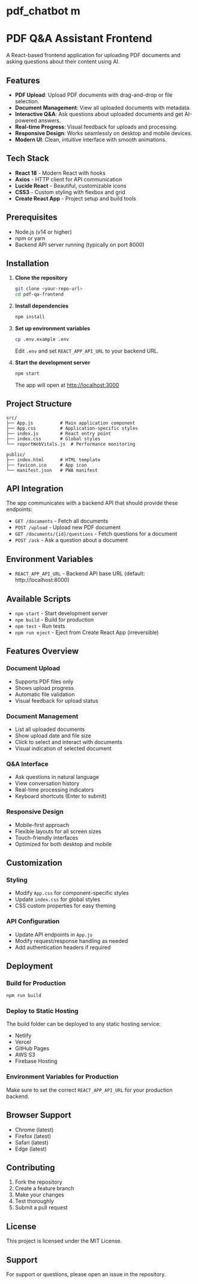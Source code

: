 # pdf_chatbot m
# PDF Q&A Assistant Frontend

A React-based frontend application for uploading PDF documents and asking questions about their content using AI.

## Features

- **PDF Upload**: Upload PDF documents with drag-and-drop or file selection.
- **Document Management**: View all uploaded documents with metadata.
- **Interactive Q&A**: Ask questions about uploaded documents and get AI-powered answers.
- **Real-time Progress**: Visual feedback for uploads and processing.
- **Responsive Design**: Works seamlessly on desktop and mobile devices.
- **Modern UI**: Clean, intuitive interface with smooth animations.

## Tech Stack

- **React 18** - Modern React with hooks
- **Axios** - HTTP client for API communication
- **Lucide React** - Beautiful, customizable icons
- **CSS3** - Custom styling with flexbox and grid
- **Create React App** - Project setup and build tools

## Prerequisites

- Node.js (v14 or higher)
- npm or yarn
- Backend API server running (typically on port 8000)

## Installation

1. **Clone the repository**
   ```bash
   git clone <your-repo-url>
   cd pdf-qa-frontend
   ```

2. **Install dependencies**
   ```bash
   npm install
   ```

3. **Set up environment variables**
   ```bash
   cp .env.example .env
   ```
   Edit `.env` and set `REACT_APP_API_URL` to your backend URL.

4. **Start the development server**
   ```bash
   npm start
   ```

   The app will open at [http://localhost:3000](http://localhost:3000)

## Project Structure

```
src/
├── App.js          # Main application component
├── App.css         # Application-specific styles
├── index.js        # React entry point
├── index.css       # Global styles
└── reportWebVitals.js  # Performance monitoring

public/
├── index.html      # HTML template
├── favicon.ico     # App icon
└── manifest.json   # PWA manifest
```

## API Integration

The app communicates with a backend API that should provide these endpoints:

- `GET /documents` - Fetch all documents
- `POST /upload` - Upload new PDF document
- `GET /documents/{id}/questions` - Fetch questions for a document
- `POST /ask` - Ask a question about a document

## Environment Variables

- `REACT_APP_API_URL` - Backend API base URL (default: http://localhost:8000)

## Available Scripts

- `npm start` - Start development server
- `npm build` - Build for production
- `npm test` - Run tests
- `npm run eject` - Eject from Create React App (irreversible)

## Features Overview

### Document Upload
- Supports PDF files only
- Shows upload progress
- Automatic file validation
- Visual feedback for upload status

### Document Management
- List all uploaded documents
- Show upload date and file size
- Click to select and interact with documents
- Visual indication of selected document

### Q&A Interface
- Ask questions in natural language
- View conversation history
- Real-time processing indicators
- Keyboard shortcuts (Enter to submit)

### Responsive Design
- Mobile-first approach
- Flexible layouts for all screen sizes
- Touch-friendly interfaces
- Optimized for both desktop and mobile

## Customization

### Styling
- Modify `App.css` for component-specific styles
- Update `index.css` for global styles
- CSS custom properties for easy theming

### API Configuration
- Update API endpoints in `App.js`
- Modify request/response handling as needed
- Add authentication headers if required

## Deployment

### Build for Production
```bash
npm run build
```

### Deploy to Static Hosting
The build folder can be deployed to any static hosting service:
- Netlify
- Vercel
- GitHub Pages
- AWS S3
- Firebase Hosting

### Environment Variables for Production
Make sure to set the correct `REACT_APP_API_URL` for your production backend.

## Browser Support

- Chrome (latest)
- Firefox (latest)
- Safari (latest)
- Edge (latest)

## Contributing

1. Fork the repository
2. Create a feature branch
3. Make your changes
4. Test thoroughly
5. Submit a pull request

## License

This project is licensed under the MIT License.

## Support

For support or questions, please open an issue in the repository.
